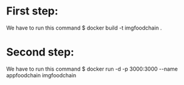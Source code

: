 # First step:
We have to run this command $ docker build -t imgfoodchain .

# Second step:
We have to run this command $ docker run -d -p 3000:3000 --name appfoodchain imgfoodchain
